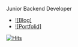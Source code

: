 Junior Backend Developer

- [![Blog]](https://velog.io/@ikswary)
- [![Portfolid]](https://www.notion.so/e21447abb3d946ef8e1ddcfd7193e552)

[![Hits](https://hits.seeyoufarm.com/api/count/incr/badge.svg?url=https%3A%2F%2Fgithub.com%2Fikswary)](https://hits.seeyoufarm.com)

<!--
**ikswary/ikswary** is a ✨ _special_ ✨ repository because its `README.md` (this file) appears on your GitHub profile.

Here are some ideas to get you started:

- 🔭 I’m currently working on ...
- 🌱 I’m currently learning ...
- 👯 I’m looking to collaborate on ...
- 🤔 I’m looking for help with ...
- 💬 Ask me about ...
- 📫 How to reach me: ...
- 😄 Pronouns: ...
- ⚡ Fun fact: ...
-->
